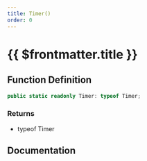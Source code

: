 ```yaml
---
title: Timer()
order: 0
---
```


# {{ $frontmatter.title }}

<!--@include: ./timer_partial_header.md-->

## Function Definition

```ts
public static readonly Timer: typeof Timer;
```

### Returns

* typeof Timer

## Documentation

<!--@include: ./timer_partial_footer.md-->
